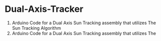 # Dual-Axis-Tracker
<ol>
     <li> Arduino Code for a Dual Axis Sun Tracking assembly that utilizes The Sun Tracking Algorithm </li> 
     <li> Arduino Code for a Dual Axis Sun Tracking assembly that utilizes The</li> 
</ol>
